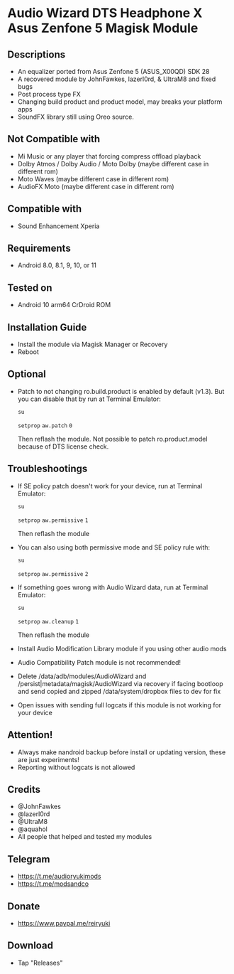 # Audio Wizard DTS Headphone X Asus Zenfone 5 Magisk Module

## Descriptions
- An equalizer ported from Asus Zenfone 5 (ASUS_X00QD) SDK 28
- A recovered module by JohnFawkes, lazerl0rd, & UltraM8 and fixed bugs
- Post process type FX
- Changing build product and product model, may breaks your platform apps
- SoundFX library still using Oreo source.

## Not Compatible with
- Mi Music or any player that forcing compress offload playback
- Dolby Atmos / Dolby Audio / Moto Dolby (maybe different case in different rom)
- Moto Waves (maybe different case in different rom)
- AudioFX Moto (maybe different case in different rom)

## Compatible with
- Sound Enhancement Xperia

## Requirements
- Android 8.0, 8.1, 9, 10, or 11

## Tested on
- Android 10 arm64 CrDroid ROM

## Installation Guide
- Install the module via Magisk Manager or Recovery
- Reboot

## Optional
- Patch to not changing ro.build.product is enabled by default (v1.3). But you can disable that by run at Terminal Emulator:
  
  `su`

  `setprop` `aw.patch` `0`

   Then reflash the module. Not possible to patch ro.product.model because of DTS license check.

## Troubleshootings
- If SE policy patch doesn't work for your device, run at Terminal Emulator:

  `su`

  `setprop` `aw.permissive` `1`

   Then reflash the module
- You can also using both permissive mode and SE policy rule with:

  `su`

  `setprop` `aw.permissive` `2`

- If something goes wrong with Audio Wizard data, run at Terminal Emulator:

  `su`

  `setprop` `aw.cleanup` `1`

   Then reflash the module
- Install Audio Modification Library module if you using other audio mods
- Audio Compatibility Patch module is not recommended!
- Delete /data/adb/modules/AudioWizard and /persist|metadata/magisk/AudioWizard via recovery if facing bootloop and send copied and zipped /data/system/dropbox files to dev for fix
- Open issues with sending full logcats if this module is not working for your device

## Attention!
- Always make nandroid backup before install or updating version, these are just experiments!
- Reporting without logcats is not allowed

## Credits
- @JohnFawkes
- @lazerl0rd
- @UltraM8
- @aquahol
- All people that helped and tested my modules

## Telegram
- https://t.me/audioryukimods
- https://t.me/modsandco

## Donate
- https://www.paypal.me/reiryuki

## Download
- Tap "Releases"
